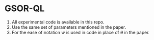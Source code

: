 # GSOR-QL
1. All experimental code is available in this repo.
2. Use the same set of parameters mentioned in the paper.
3. For the ease of notation $w$ is used in code in place of $\theta$ in the paper.
